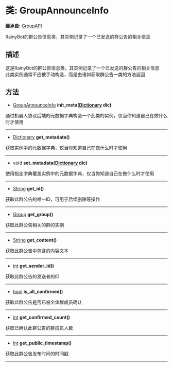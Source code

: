 # 类: GroupAnnounceInfo  
  
**继承自:** [GroupAPI](GroupAPI.md)  
  
RainyBot的群公告信息类，其实例记录了一个已发送的群公告的相关信息  
  
## 描述  
  
这是RainyBot的群公告信息类，其实例记录了一个已发送的群公告的相关信息   
此类实例通常不应被手动构造，而是由诸如获取群公告一类的方法返回  
  
## 方法 
  
- [GroupAnnounceInfo](GroupAnnounceInfo.md) **init_meta([Dictionary](https://docs.godotengine.org/en/latest/classes/class_dictionary.html) dic)**  
  
通过机器人协议后端的元数据字典构造一个此类的实例，仅当你知道自己在做什么时才使用  
  
---  
  
- [Dictionary](https://docs.godotengine.org/en/latest/classes/class_dictionary.html) **get_metadata()**  
  
获取实例中的元数据字典，仅当你知道自己在做什么时才使用  
  
---  
  
- void **set_metadata([Dictionary](https://docs.godotengine.org/en/latest/classes/class_dictionary.html) dic)**  
  
使用指定字典覆盖实例中的元数据字典，仅当你知道自己在做什么时才使用  
  
---  
  
- [String](https://docs.godotengine.org/en/latest/classes/class_string.html) **get_id()**  
  
获取此群公告的唯一ID，可用于后续删除等操作  
  
---  
  
- [Group](Group.md) **get_group()**  
  
获取此群公告相关的群的实例  
  
---  
  
- [String](https://docs.godotengine.org/en/latest/classes/class_string.html) **get_content()**  
  
获取此群公告中包含的内容文本  
  
---  
  
- [int](https://docs.godotengine.org/en/latest/classes/class_int.html) **get_sender_id()**  
  
获取此群公告的发送者的ID  
  
---  
  
- [bool](https://docs.godotengine.org/en/latest/classes/class_bool.html) **is_all_confirmed()**  
  
获取此群公告是否已被全体群成员确认  
  
---  
  
- [int](https://docs.godotengine.org/en/latest/classes/class_int.html) **get_confirmed_count()**  
  
获取已确认此群公告的群成员人数  
  
---  
  
- [int](https://docs.godotengine.org/en/latest/classes/class_int.html) **get_public_timestamp()**  
  
获取此群公告发布时间的时间戳  
  
---  
  

